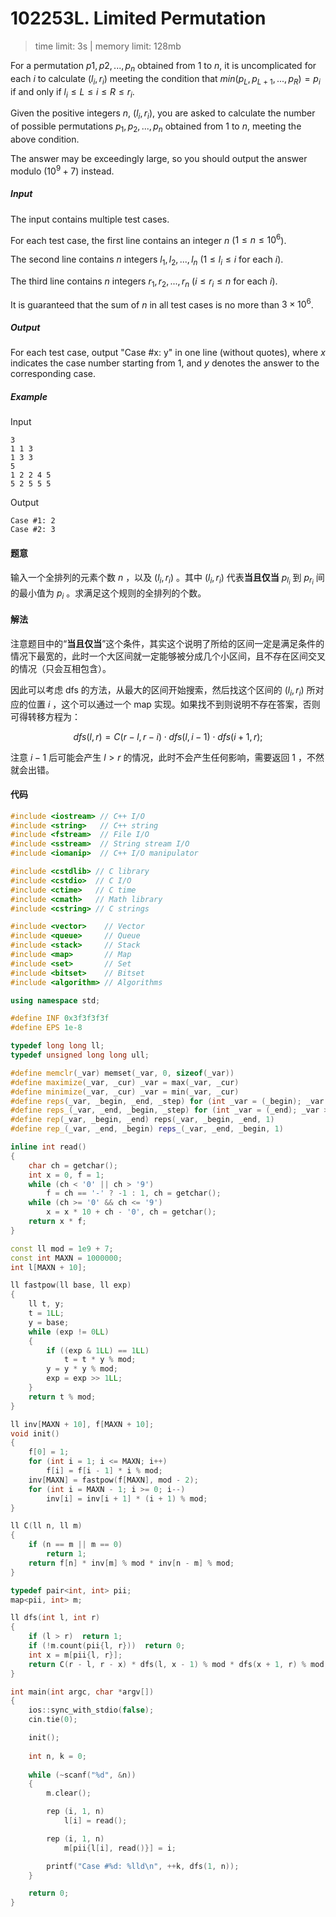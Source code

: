 # 102253L. Limited Permutation

> time limit: 3s | memory limit: 128mb

For a permutation $p1, p2, ..., p_n$ obtained from $1$ to $n$, it is uncomplicated for each $i$ to calculate $(l_i, r_i)$ meeting the condition that $min(p_L, p_{L + 1}, ..., p_R) = p_i$ if and only if $l_i \leq L \leq i \leq R \leq r_i$.

Given the positive integers $n$, $(l_i, r_i)$, you are asked to calculate the number of possible permutations $p_1, p_2, ..., p_n$ obtained from $1$ to $n$, meeting the above condition.

The answer may be exceedingly large, so you should output the answer modulo ($10^9 + 7$) instead.

##### Input

The input contains multiple test cases.

For each test case, the first line contains an integer $n$ ($1 \leq n \leq 10^6$).

The second line contains $n$ integers $l_1, l_2, ..., l_n$ ($1 \leq l_i \leq i$ for each $i$).

The third line contains $n$ integers $r_1, r_2, ..., r_n$ ($i \leq r_i \leq n$ for each $i$).

It is guaranteed that the sum of $n$ in all test cases is no more than $3 \times 10^6$.

##### Output

For each test case, output "Case #x: y" in one line (without quotes), where $x$ indicates the case number starting from $1$, and $y$ denotes the answer to the corresponding case.

##### Example

Input
```text
3
1 1 3
1 3 3
5
1 2 2 4 5
5 2 5 5 5
```
Output
```text
Case #1: 2
Case #2: 3
```

#### 题意

输入一个全排列的元素个数 $n$ ，以及 $(l_i, r_i)$ 。其中 $(l_i, r_i)$ 代表**当且仅当** $p_{l_i}$ 到 $p_{r_i}$ 间的最小值为 $p_i$ 。求满足这个规则的全排列的个数。

#### 解法

注意题目中的“**当且仅当**”这个条件，其实这个说明了所给的区间一定是满足条件的情况下最宽的，此时一个大区间就一定能够被分成几个小区间，且不存在区间交叉的情况（只会互相包含）。

因此可以考虑 dfs 的方法，从最大的区间开始搜索，然后找这个区间的 $(l_i, r_i)$ 所对应的位置 $i$ ，这个可以通过一个 map 实现。如果找不到则说明不存在答案，否则可得转移方程为：

$$
dfs(l, r) = C(r - l, r - i) \cdot dfs(l, i - 1) \cdot dfs(i + 1, r) ;
$$

注意 $i - 1$ 后可能会产生 $l > r$ 的情况，此时不会产生任何影响，需要返回 $1$ ，不然就会出错。

#### 代码

```cpp
#include <iostream> // C++ I/O
#include <string>   // C++ string
#include <fstream>  // File I/O
#include <sstream>  // String stream I/O
#include <iomanip>  // C++ I/O manipulator

#include <cstdlib> // C library
#include <cstdio>  // C I/O
#include <ctime>   // C time
#include <cmath>   // Math library
#include <cstring> // C strings

#include <vector>    // Vector
#include <queue>     // Queue
#include <stack>     // Stack
#include <map>       // Map
#include <set>       // Set
#include <bitset>    // Bitset
#include <algorithm> // Algorithms

using namespace std;

#define INF 0x3f3f3f3f
#define EPS 1e-8

typedef long long ll;
typedef unsigned long long ull;

#define memclr(_var) memset(_var, 0, sizeof(_var))
#define maximize(_var, _cur) _var = max(_var, _cur)
#define minimize(_var, _cur) _var = min(_var, _cur)
#define reps(_var, _begin, _end, _step) for (int _var = (_begin); _var <= (_end); _var += (_step))
#define reps_(_var, _end, _begin, _step) for (int _var = (_end); _var >= (_begin); _var -= (_step))
#define rep(_var, _begin, _end) reps(_var, _begin, _end, 1)
#define rep_(_var, _end, _begin) reps_(_var, _end, _begin, 1)

inline int read()
{
    char ch = getchar();
    int x = 0, f = 1;
    while (ch < '0' || ch > '9')
        f = ch == '-' ? -1 : 1, ch = getchar();
    while (ch >= '0' && ch <= '9')
        x = x * 10 + ch - '0', ch = getchar();
    return x * f;
}

const ll mod = 1e9 + 7;
const int MAXN = 1000000;
int l[MAXN + 10];

ll fastpow(ll base, ll exp)
{
    ll t, y;
    t = 1LL;
    y = base;
    while (exp != 0LL)
    {
        if ((exp & 1LL) == 1LL)
            t = t * y % mod;
        y = y * y % mod;
        exp = exp >> 1LL;
    }
    return t % mod;
}

ll inv[MAXN + 10], f[MAXN + 10];
void init()
{
    f[0] = 1;
    for (int i = 1; i <= MAXN; i++)
        f[i] = f[i - 1] * i % mod;
    inv[MAXN] = fastpow(f[MAXN], mod - 2);
    for (int i = MAXN - 1; i >= 0; i--)
        inv[i] = inv[i + 1] * (i + 1) % mod;
}

ll C(ll n, ll m)
{
    if (n == m || m == 0)
        return 1;
    return f[n] * inv[m] % mod * inv[n - m] % mod;
}

typedef pair<int, int> pii;
map<pii, int> m;

ll dfs(int l, int r)
{
    if (l > r)  return 1;
    if (!m.count(pii{l, r}))  return 0;
    int x = m[pii{l, r}];
    return C(r - l, r - x) * dfs(l, x - 1) % mod * dfs(x + 1, r) % mod;
}

int main(int argc, char *argv[])
{
    ios::sync_with_stdio(false);
    cin.tie(0);

    init();
    
    int n, k = 0;
    
    while (~scanf("%d", &n))
    {
        m.clear();

        rep (i, 1, n)
            l[i] = read();

        rep (i, 1, n)
            m[pii{l[i], read()}] = i;

        printf("Case #%d: %lld\n", ++k, dfs(1, n));
    }

    return 0;
}
```
